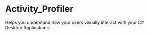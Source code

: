 # Activity_Profiler
Helps you understand how your users visually interact with your C# Desktop Applications
